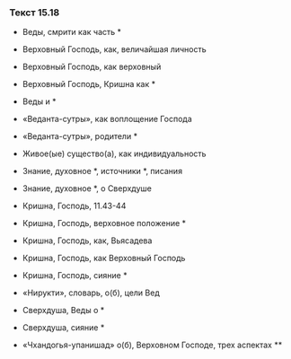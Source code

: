 ### Текст 15.18

- Веды, смрити как часть *

- Верховный Господь, как, величайшая личность

- Верховный Господь, как верховный

- Верховный Господь, Кришна как *

- Веды и *

- «Веданта-сутры», как воплощение Господа

- «Веданта-сутры», родители *

- Живое(ые) существо(а), как индивидуальность

- Знание, духовное *, источники *, писания

- Знание, духовное *, о Сверхдуше

- Кришна, Господь, 11.43-44

- Кришна, Господь, верховное положение *

- Кришна, Господь, как, Вьясадева

- Кришна, Господь, как Верховный Господь

- Кришна, Господь, сияние *

- «Нирукти», словарь, о(б), цели Вед

- Сверхдуша, Веды о *

- Сверхдуша, сияние *

- «Чхандогья-упанишад» о(б), Верховном Господе, трех аспектах **
	
